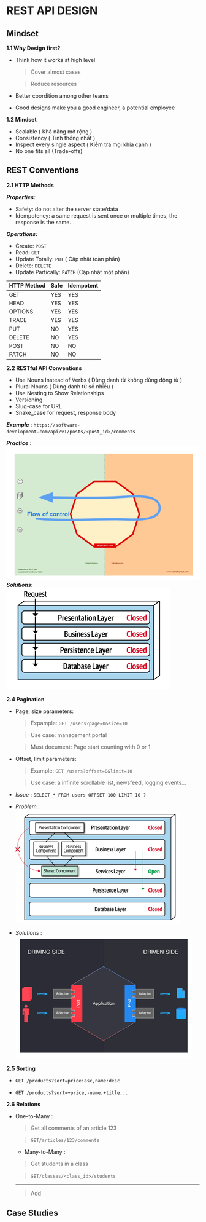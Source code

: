 # REST API DESIGN

## Mindset

**1.1 Why Design first?**

- Think how it works at high level

  > Cover almost cases

  > Reduce resources

- Better coordition among other teams
- Good designs make you a good engineer, a potential employee

**1.2 Mindset**

- Scalable ( Khả năng mở rộng )
- Consistency ( Tính thống nhất )
- Inspect every single aspect ( Kiểm tra mọi khía cạnh )
- No one fits all (Trade-offs)

## REST Conventions

**2.1 HTTP Methods**

**_Properties:_**

- Safety: do not alter the server state/data
- Idempotency: a same request is sent once or multiple times, the response is the same.

**_Operations:_**

- Create: `POST`
- Read: `GET`
- Update Totally: `PUT` ( Cập nhật toàn phần)
- Delete: `DELETE`
- Update Partically: `PATCH` (Cập nhật một phần)

| HTTP Method | Safe | Idempotent |
| :---------- | :--- | :--------- |
| GET         | YES  | YES        |
| HEAD        | YES  | YES        |
| OPTIONS     | YES  | YES        |
| TRACE       | YES  | YES        |
| PUT         | NO   | YES        |
| DELETE      | NO   | YES        |
| POST        | NO   | NO         |
| PATCH       | NO   | NO         |

**2.2 RESTful API Conventions**

- Use Nouns Instead of Verbs ( Dùng danh từ không dùng động từ )
- Plural Nouns ( Dùng danh từ số nhiều )
- Use Nesting to Show Relationships
- Versioning
- Slug-case for URL
- Snake_case for request, response body

**_Example_** : `https://software-development.com/api/v1/posts/<post_id>/comments`

**_Practice_** :
![alt text](image.png)
**_Solutions_**:<br>
![alt text](image-1.png)

**2.4 Pagination**

- Page, size parameters:

  > Expample: `GET /users?page=0&size=10`

  > Use case: management portal

  > Must document: Page start counting with 0 or 1

- Offset, limit parameters:

  > Example: `GET /users?offset=0&limit=10`

  > Use case: a infinite scrollable list, newsfeed, logging events...

- _Issue_ : `SELECT * FROM users OFFSET 100 LIMIT 10 ?`

- _Problem_ :
  ![alt text](image-2.png)

- _Solutions_ :
  ![alt text](image-3.png)

**2.5 Sorting**

- `GET /products?sort=price:asc,name:desc`

- `GET /products?sort=+price,-name,+title,..`

**2.6 Relations**

- One-to-Many :

  > Get all comments of an article 123

  > `GET/articles/123/comments`

  - Many-to-Many :

  > Get students in a class

  > `GET/classes/<class_id>/students`

  ***

  > Add

## Case Studies
